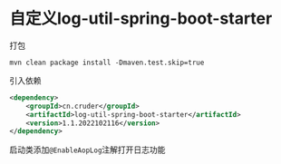 # 自定义log-util-spring-boot-starter
打包
```shell
mvn clean package install -Dmaven.test.skip=true
```
引入依赖

```xml
<dependency>
    <groupId>cn.cruder</groupId>
    <artifactId>log-util-spring-boot-starter</artifactId>
    <version>1.1.2022102116</version>
</dependency>
```
启动类添加`@EnableAopLog`注解打开日志功能
